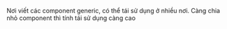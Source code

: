 Nơi viết các component generic, có thể tái sử dụng ở nhiều nơi.
Càng chia nhỏ component thì tính tái sử dụng càng cao